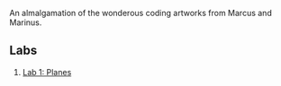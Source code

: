 An almalgamation of the wonderous coding artworks from Marcus and Marinus.
## Labs
1. [Lab 1: Planes](Lab%201/lab1planes.md)
